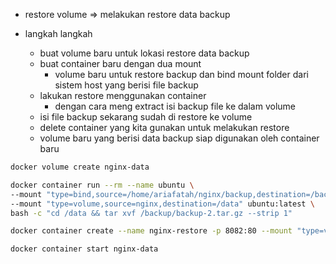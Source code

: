 - restore volume => melakukan restore data backup

- langkah langkah
    - buat volume baru untuk lokasi restore data backup
    - buat container baru dengan dua mount
        - volume baru untuk restore backup dan bind mount folder dari sistem host yang berisi file backup
    - lakukan restore menggunakan container
        - dengan cara meng extract isi backup file ke dalam volume
    - isi file backup sekarang sudah di restore ke volume
    - delete container yang kita gunakan untuk melakukan restore
    - volume baru yang berisi data backup siap digunakan oleh container baru

```bash
docker volume create nginx-data

docker container run --rm --name ubuntu \
--mount "type=bind,source=/home/ariafatah/nginx/backup,destination=/backup"
--mount "type=volume,source=nginx,destination=/data" ubuntu:latest \
bash -c "cd /data && tar xvf /backup/backup-2.tar.gz --strip 1"

docker container create --name nginx-restore -p 8082:80 --mount "type=volume,source=nginx-data,destination=/usr/share/nginx/html"

docker container start nginx-data
```